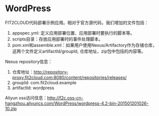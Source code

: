 # WordPress

FIT2CLOUD代码部署示例应用。相对于官方源代码，我们增加的文件包括：

1. appspec.yml: 定义应用部署位置、应用部署时要执行的脚本等。
2. scripts目录：存放应用部署时的事件处理脚本。
3. pom.xml和assemble.xml：如果用户使用Nexus/Artifactory作为存储仓库，这两个文件定义artifactId/groupId, 仓库地址，zip包中包括的内容等。

Nexus repository信息：

1. 仓库地址：http://repository-proxy.fit2cloud.com:8080/content/repositories/releases/
2. groupId: com.fit2cloud.example
3. artifactId: wordpress

Aliyun oss访问信息：http://f2c.oss-cn-hangzhou.aliyuncs.com/WordPress/wordpress-4.2-bin-201501201026-10.zip

